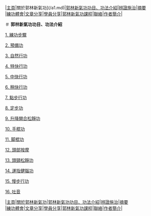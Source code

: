 |[主頁](/README.md)|關於郭林新氣功](/a1.md)|[郭林新氣功功目、功法介紹](/a2.md)|[辨證施治](/a3.md)|[摘要](/a4.md)  
|[練功體會](/a5.md)|[文章分享](/a6.md)|[學員分享](/a7.md)|[郭林新氣功課程](/a8.md)|[聯絡](/a9.md)|[作者簡介](/a10.md)|  

＃  **郭林新氣功功目、功法介紹**  

 [1. 練功步驟](/練功步驟.md)  
 
 [2. 預備功](/預備功.md)

 [3. 自然行功](/自然行功.md)  

 [4. 特快行功](/特快行功.md)  
 
 [5. 中快行功](/中快行功.md)

 [6. 稍快行功](/稍快行功.md)  

 [7. 點步行功](/點步行功.md)  
 
 [8. 定步功](/定步功.md)

 [9. 升降開合松靜功](/升降開合松靜功.md)  

 [10. 手棍功](/手棍功.md)  
 
 [11. 脚棍功](//脚棍功.md)

 [12. 頭部按摩](/頭部按摩.md)  

 [13. 頭頸松靜功](/頭頸松靜功.md)  

 [14. 運指健腦功](/運指健腦功.md)  
 
 [15. 慢步行功](//慢步行功.md)

 [16. 吐音](/吐音.md)  

  

|[主頁](/README.md)|[關於郭林新氣功](/a1.md)|[郭林新氣功功目、功法介紹](/a2.md)|[辨證施治](/a3.md)|[摘要](/a4.md)  
|[練功體會](/a5.md)|[文章分享](/a6.md)|[學員分享](/a7.md)|[郭林新氣功課程](/a8.md)|[聯絡](/a9.md)|[作者簡介](/a10.md)|  




